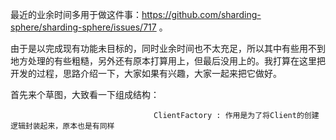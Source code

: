   最近的业余时间多用于做这件事：https://github.com/sharding-sphere/sharding-sphere/issues/717 。     
  
  由于是以完成现有功能未目标的，同时业余时间也不太充足，所以其中有些用不到地方处理的有些粗糙，另外还有原本打算用上，但最后没用上的。我打算在这里把开发的过程，思路介绍一下，大家如果有兴趣，大家一起来把它做好。   
  
  首先来个草图，大致看一下组成结构：     
  
                                    ClientFactory : 作用是为了将Client的创建逻辑封装起来，原本也是有同样
